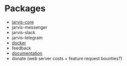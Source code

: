# Packages

* [jarvis-core](http://github.com/the-vision/jarvis-core)
* jarvis-messenger
* jarvis-slack
* jarvis-telegram
* [docker](http://github.com/the-vision/docker)
* feedback
* [documentation](http://github.com/the-vision/documentation)
* donate \(web server costs + feature request bounties?\)



